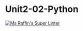 # Unit2-02-Python
[![Ms Raffin's Super Linter](https://github.com//workflows/Mr%20Coxall's%20Super%20Linter/badge.svg)](https://github.com//actions/)

